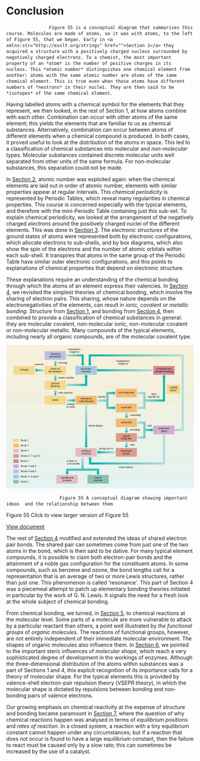 # Conclusion



					Figure 55 is a conceptual diagram that summarises this course. Molecules are made of atoms, so it was with atoms, to the left of Figure 55, that we began. Early in <a xmlns:str="http://exslt.org/strings" href="">Section 1</a> they acquired a structure with a positively charged nucleus surrounded by negatively charged electrons. To a chemist, the most important property of an *atom* is the number of positive charges in its nucleus. This *atomic number* distinguishes one chemical element from another: atoms with the same atomic number are atoms of the same chemical element. This is true even when those atoms have different numbers of *neutrons* in their nuclei. They are then said to be *isotopes* of the same chemical element.

Having labelled atoms with a chemical symbol for the elements that they represent, we then looked, in the rest of Section 1, at how atoms combine with each other. Combination can occur with other atoms of the same element; this yields the elements that are familiar to us as chemical substances. Alternatively, combination can occur between atoms of different elements when a chemical compound is produced. In both cases, it proved useful to look at the distribution of the atoms in space. This led to a classification of chemical substances into *molecular* and *non-molecular* types. Molecular substances contained discrete molecular units well separated from other units of the same formula. For non-molecular substances, this separation could not be made. 

In <a xmlns:str="http://exslt.org/strings" href="">Section 2</a>, atomic number was exploited again: when the chemical elements are laid out in order of atomic number, elements with similar properties appear at regular intervals. This *chemical periodicity* is represented by Periodic Tables, which reveal many regularities in chemical properties. This course is concerned especially with the typical elements, and therefore with the mini-Periodic Table containing just this sub-set. To explain chemical periodicity, we looked at the arrangement of the negatively charged *electrons* around the positively charged nuclei of the different elements. This was done in <a xmlns:str="http://exslt.org/strings" href="">Section 3</a>. The *electronic structures* of the ground states of atoms were represented both by electronic configurations, which allocate electrons to sub-shells, and by box diagrams, which also show the spin of the electrons and the number of atomic orbitals within each sub-shell. It transpires that atoms in the same group of the Periodic Table have similar outer electronic configurations, and this points to explanations of chemical properties that depend on electronic structure. 

These explanations require an understanding of the chemical bonding through which the atoms of an element express their valencies. In <a xmlns:str="http://exslt.org/strings" href="">Section 4</a>, we revisited the simplest theories of chemical bonding, which involve the sharing of electron pairs. This sharing, whose nature depends on the electronegativities of the elements, can result in *ionic, covalent or metallic bonding*. Structure from <a xmlns:str="http://exslt.org/strings" href="">Section 1</a>, and bonding from <a xmlns:str="http://exslt.org/strings" href="">Section 4</a>, then combined to provide a classification of chemical substances in general: they are molecular covalent, non-molecular ionic, non-molecular covalent or non-molecular metallic. Many compounds of the typical elements, including nearly all organic compounds, are of the molecular covalent type.


![](testimages/s205_2_054i.jpg)



						Figure 55 A conceptual diagram showing important ideas  and the relationship between them

Figure 55
Click to view larger version of Figure 55

[View document](https://www.open.edu/openlearn/ocw/mod/resource/view.php?id=26800)

The rest of <a xmlns:str="http://exslt.org/strings" href="">Section 4</a> modified and extended the ideas of shared electron pair bonds. The shared pair can sometimes come from just one of the two atoms in the bond, which is then said to be dative. For many typical element compounds, it is possible to claim both electron-pair bonds and the attainment of a noble gas configuration for the constituent atoms. In some compounds, such as benzene and ozone, the bond lengths call for a representation that is an average of two or more Lewis structures, rather than just one. This phenomenon is called 'resonance'. This part of Section 4 was a piecemeal attempt to patch up elementary bonding theories initiated in particular by the work of G. N. Lewis. It signals the need for a fresh look at the whole subject of chemical bonding. 

From chemical bonding, we turned, in <a xmlns:str="http://exslt.org/strings" href="">Section 5</a>, to chemical reactions at the molecular level. Some parts of a molecule are more vulnerable to attack by a particular reactant than others, a point well illustrated by *the functional groups* of *organic molecules*. The reactions of functional groups, however, are not entirely independent of their immediate molecular environment. The shapes of organic molecules also influence them. In <a xmlns:str="http://exslt.org/strings" href="">Section 6</a>, we pointed to the important steric influences of *molecular shape*, which reach a very sophisticated degree of development in the workings of enzymes.  Although the three-dimensional distribution of the atoms within substances was a part of Sections 1 and 4, this explicit recognition of its importance calls for a theory of molecular shape. For the typical elements this is provided by valence-shell electron-pair repulsion theory (*VSEPR theory*), in which the molecular shape is dictated by repulsions between bonding and non-bonding pairs of valence electrons.

Our growing emphasis on chemical reactivity at the expense of structure and bonding became paramount in <a xmlns:str="http://exslt.org/strings" href="">Section 7</a>, where the question of why chemical reactions happen was analysed in terms of *equilibrium positions* and *rates of reaction*. In a closed system, a reaction with a tiny equilibrium constant cannot happen under any circumstances; but if a reaction that does not occur is found to have a large equilibrium constant, then the failure to react must be caused only by a slow rate; this can sometimes be increased by the use of a catalyst.

